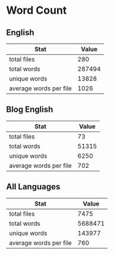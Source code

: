 # Word Count

## English

Stat | Value
---- | -----
total files | 280
total words | 287494
unique words | 13828
average words per file | 1026

## Blog English

Stat | Value
---- | -----
total files | 73
total words | 51315
unique words | 6250
average words per file | 702

## All Languages

Stat | Value
---- | -----
total files | 7475
total words | 5688471
unique words | 143977
average words per file | 760
